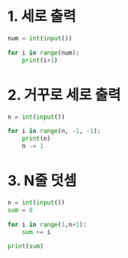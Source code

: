 # 1. 세로 출력

```python
num = int(input())

for i in range(num):
    print(i+1)
```



# 2. 거꾸로 세로 출력

```python
n = int(input())

for i in range(n, -1, -1):
    print(n)
    n -= 1
```



# 3. N줄 덧셈

```python
n = int(input())
sum = 0

for i in range(1,n+1):
    sum += i

print(sum)
```

